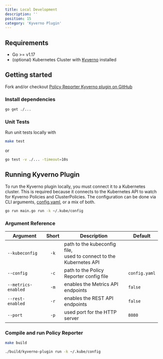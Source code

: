 ```yaml
---
title: Local Development
description: ''
position: 15
category: 'Kyverno Plugin'
---
```


## Requirements

* Go >= v1.17
* (optional) Kubernetes Cluster with <a href="https://kyverno.io">Kyverno</a> installed

## Getting started

Fork and/or checkout <a href="https://github.com/kyverno/policy-reporter-kyverno-plugin" target="_blank">Policy Reporter Kyverno plugin on GitHub</a>

### Install dependencies

```bash
go get ./...
```

### Unit Tests

Run unit tests locally with

```bash
make test
```

or

```bash
go test -v ./... -timeout=10s
```

## Running Kyverno Plugin

To run the Kyverno plugin locally, you must connect it to a Kubernetes cluster. This is required because it connects to the Kubernetes API to watch for Kyverno Policies and ClusterPolicies. The configuration can be done via CLI arguments, <a href="/kyverno-plugin/16-config-reference" target="_blank">config.yaml</a>, or a mix of both.

```bash
go run main.go run -k ~/.kube/config
```

### Argument Reference

| Argument            | Short   | Description                                                           |Default              |
|---------------------|:-------:|-----------------------------------------------------------------------|---------------------|
| `--kubeconfig`      | `-k`    | path to the kubeconfig file,<br>used to connect to the Kubernetes API |                     |
| `--config`          | `-c`    | path to the Policy Reporter config file                               |`config.yaml`        |
| `--metrics-enabled` | `-m`    | enables the Metrics API endpoints                                     |`false`              |
| `--rest-enabled`    | `-r`    | enables the REST API endpoints                                        |`false`              |
| `--port`            | `-p`    | used port for the HTTP server                                         |`8080`               |

### Compile and run Policy Reporter

```bash
make build

./build/kyverno-plugin run -k ~/.kube/config
```
